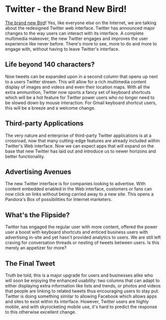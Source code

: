 # Twitter - the Brand New Bird!

<a href="http://twitter.com/newtwitter">The brand new Bird</a>! Yes, like everyone else on the Internet, we are talking about the redesigned Twitter web interface.  Twitter has announced major changes to the way users can interact with its  interface. A complete multimedia makeover, the new Twitter engages and improves the user experience like never before. There's more to see, more to do and more to engage with, without having to leave Twitter's interface. 

## Life beyond 140 characters?

Now tweets can be expanded upon in a second column that opens up next to a users Twitter stream. This will allow for a rich multimedia content display of images and videos and even their location maps. With all the extra ammunition, Twitter now sports a fancy set of keyboard shortcuts which will be a hot feature for Twitter power users who no longer need to be slowed down by mouse interaction. For Gmail keyboard shortcut users, this will be a breeze and a welcome change.

## Third-party Applications

The very nature and enterprise of third-party Twitter applications is at a crossroad, now that many cutting-edge features are already included within Twitter's Web interface. Now we can expect apps that will expand on the base that new Twitter has laid out and introduce us to newer horizons and better functionality.

## Advertising Avenues

The new Twitter interface is for companies looking to advertise. With content embedded enabled in the Web interface, customers or fans can now click on links without being carried away to a new site. This opens a Pandora's Box of possibilities for Internet marketers.

## What's the Flipside?

Twitter has engaged the regular user with more content, offered the power user a boost with keyboard shortcuts and enticed business users with advertising in-site and yet hasn't  provided analytics to users. We are still left craving for conversation threads or nesting of tweets between users. Is this merely an appetizer for more? 

## The Final Tweet

Truth be told, this is a major upgrade for users and businesses alike who will soon be enjoying the enhanced usability: two columns that can adapt to either displaying extra information like lists and trends, or photos and videos that people are linking to related tweets thus encouraging users to stay put. Twitter is doing something similar to allowing Facebook which allows apps and sites to exist within its interface. However, Twitter users are highly mobile, and with skyrocketing mobile use, it's hard to predict the response to this otherwise excellent change.
